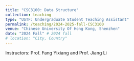 ```yaml
---
title: "CSC3100: Data Structure"
collection: teaching
type: "USTF: Undergraduate Student Teaching Assistant"
permalink: /teaching/2024-2025-fall-CSC3100
venue: "Chinese University Of Hong Kong, Shenzhen"
date: "2024 Fall" # 2024 fall
# location: "City, Country"
---
```

Instructors: Prof. Fang Yixiang and Prof. Jiang Li


